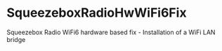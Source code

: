 # SqueezeboxRadioHwWiFi6Fix
Squeezebox Radio WiFi6 hardware based fix -  Installation of a WiFi LAN bridge
